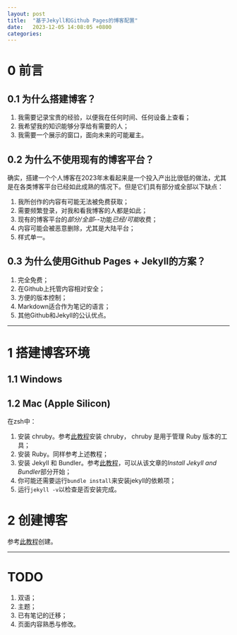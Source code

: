 ```yaml
---
layout: post
title:  "基于Jekyll和Github Pages的博客配置"
date:   2023-12-05 14:08:05 +0800
categories: 
---
```


# 0 前言

## 0.1 为什么搭建博客？

1. 我需要记录宝贵的经验，以便我在任何时间、任何设备上查看；
2. 我希望我的知识能够分享给有需要的人；
3. 我需要一个展示的窗口，面向未来的可能雇主。

## 0.2 为什么不使用现有的博客平台？

确实，搭建一个个人博客在2023年末看起来是一个投入产出比很低的做法，尤其是在各类博客平台已经如此成熟的情况下。但是它们具有部分或全部以下缺点：

1. 我所创作的内容有可能无法被免费获取；
2. 需要频繁登录，对我和看我博客的人都是如此；
3. 现有的博客平台的*部分/全部*--功能*已经/可能*收费；
4. 内容可能会被恶意删除，尤其是大陆平台；
5. 样式单一。

## 0.3 为什么使用Github Pages + Jekyll的方案？
1. 完全免费；
2. 在Github上托管内容相对安全；
3. 方便的版本控制；
4. Markdown适合作为笔记的语言；
5. 其他Github和Jekyll的公认优点。

---

# 1 搭建博客环境

## 1.1 Windows

## 1.2 Mac (Apple Silicon)
在zsh中：
1. 安装 chruby。参考[此教程](https://stackoverflow.com/questions/51126403/you-dont-have-write-permissions-for-the-library-ruby-gems-2-3-0-directory-ma)安装 chruby， chruby 是用于管理 Ruby 版本的工具；
2. 安装 Ruby。同样参考上述教程；
3. 安装 Jekyll 和 Bundler。参考[此教程](https://github.com/BillRaymond/install-jekyll-apple-silicon/blob/main/README.md)，可以从该文章的*Install Jekyll and Bundler*部分开始；
4. 你可能还需要运行`bundle install`来安装jekyll的依赖项；
5. 运行`jekyll -v`以检查是否安装完成。

# 2 创建博客
参考[此教程](https://jekyllrb.com/docs/step-by-step/01-setup/)创建。

---

# TODO
1. 双语；
2. 主题；
3. 已有笔记的迁移；
4. 页面内容熟悉与修改。
